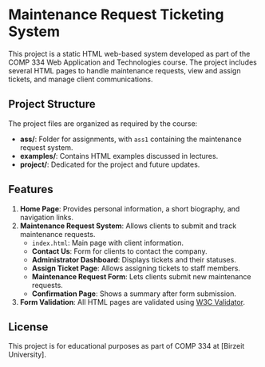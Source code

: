 # Maintenance Request Ticketing System

This project is a static HTML web-based system developed as part of the COMP 334 Web Application and Technologies course. The project includes several HTML pages to handle maintenance requests, view and assign tickets, and manage client communications.

## Project Structure
The project files are organized as required by the course:
  - **ass/**: Folder for assignments, with `ass1` containing the maintenance request system.
  - **examples/**: Contains HTML examples discussed in lectures.
  - **project/**: Dedicated for the project and future updates.

## Features
1. **Home Page**: Provides personal information, a short biography, and navigation links.
2. **Maintenance Request System**: Allows clients to submit and track maintenance requests.
   - `index.html`: Main page with client information.
   - **Contact Us**: Form for clients to contact the company.
   - **Administrator Dashboard**: Displays tickets and their statuses.
   - **Assign Ticket Page**: Allows assigning tickets to staff members.
   - **Maintenance Request Form**: Lets clients submit new maintenance requests.
   - **Confirmation Page**: Shows a summary after form submission.
3. **Form Validation**: All HTML pages are validated using [W3C Validator](http://validator.w3.org/).



## License
This project is for educational purposes as part of COMP 334 at [Birzeit University].

